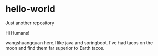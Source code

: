 # hello-world
Just another repository

Hi Humans!

wangshuangquan here,I like java and springboot.
I've had tacos on the moon and find them far superior to Earth tacos.

